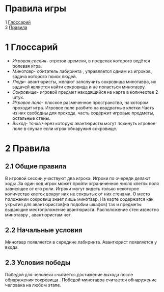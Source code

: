 ﻿


# Правила игры

1 [Глоссарий](#glossary)  
2 [Правила](#rules)  

<a name="glossary"/>

# 1 Глоссарий
- *Игровая сессия*- отрезок времени, в пределах которого ведётся ролевая игра.
- *Минотавр*- обитатель лабиринта , управляется одним из игроков, задача которого поиск людей.
- *Люди*- авантюристы, желают заполучить сокровища минотавра, их задачей является найти сокровища и не попасться минотавру.
- *Сокровище*- игровой предмет находящийся на карте в количестве 2 штук.  
- *Игровое поле*- плоское размеченное пространство, на котором проходит игра. Игровое поле разбито на квадратные клетки.Часть из них свободны для прохода, часть содержит игровые предметы, остальные стены.
- *Выход*- точка через которую авантюристы могут покинуть игровое поле в случае если игрок обнаружил сокровище.
<a name="rules"/>

# 2 Правила
## 2.1 Общие правила
 В игровой сессии участвуют два игрока. Игроки по очереди делают ходы .За один ход игрок может пройти ограниченное число клеток поля зависящее от его роли. Игроки могут видеть только некоторое количество клеток вокруг них не сокрытых от них стенами. О место положении сокровищ знает лишь минотавр. На карте содержатся как укрытия для авантюристов(на подобии шкафов) так и предметы выдающие местоположение авантюриста. Расположение стен известно минотавру , авантюристам нет.
## 2.2 Начальные условия
Минотавр появляется в середине лабиринта.
Авантюрист появляется у входа.
## 2.3 Условия победы
Победой для человека считается достижение выхода после обнаружения сокровища .
Победой минотавра считается обнаружение человека на любом этапе.
